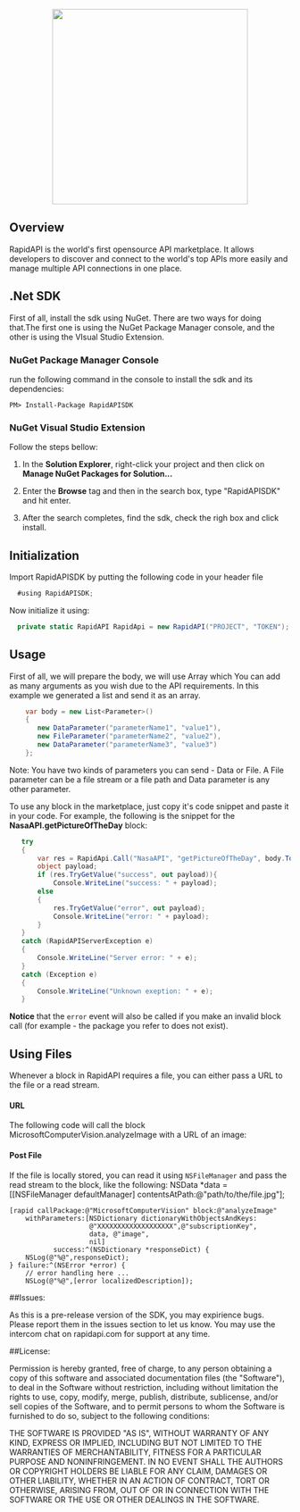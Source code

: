 <p align="center">
  <img src="https://storage.googleapis.com/rapid_connect_static/static/github-header.png" width=350 />
</p>

## Overview
RapidAPI is the world's first opensource API marketplace. It allows developers to discover and connect to the world's top APIs more easily and manage multiple API connections in one place.

## .Net SDK

First of all, install the sdk using NuGet.
There are two ways for doing that.The first one is using the NuGet Package Manager console,
and the other is using the VIsual Studio Extension.

### NuGet Package Manager Console

run the following command in the console to install the sdk and its dependencies:

    PM> Install-Package RapidAPISDK
    
### NuGet Visual Studio Extension

Follow the steps bellow:

1. In the **Solution Explorer**, right-click your project and then click on **Manage NuGet Packages for Solution...**

2. Enter the **Browse** tag and then in the search box, type "RapidAPISDK" and hit enter.

3. After the search completes, find the sdk, check the righ box and click install.


## Initialization
Import RapidAPISDK by putting the following code in your header file
```cs
  #using RapidAPISDK;
```
  
Now initialize it using:
```cs
  private static RapidAPI RapidApi = new RapidAPI("PROJECT", "TOKEN");
```
  
## Usage

First of all, we will prepare the body, we will use Array which You can add as many arguments as you wish due to the API requirements. 
In this example we generated a list and send it as an array.
```cs
    var body = new List<Parameter>()
    {
       new DataParameter("parameterName1", "value1"),
       new FileParameter("parameterName2", "value2"),
       new DataParameter("parameterName3", "value3")
    };
 ```
 Note: You have two kinds of parameters you can send - Data or File. A File parameter can be a file stream or a file path
 and Data parameter is any other parameter.
 
To use any block in the marketplace, just copy it's code snippet and paste it in your code. For example, the following is    the snippet for the **NasaAPI.getPictureOfTheDay** block:
 ```cs
    try
    {
        var res = RapidApi.Call("NasaAPI", "getPictureOfTheDay", body.ToArray()).Result;
        object payload;
        if (res.TryGetValue("success", out payload)){
            Console.WriteLine("success: " + payload);
        else
        {
            res.TryGetValue("error", out payload);
            Console.WriteLine("error: " + payload);
        }
    }
    catch (RapidAPIServerException e)
    {
        Console.WriteLine("Server error: " + e);
    }
    catch (Exception e)
    {
        Console.WriteLine("Unknown exeption: " + e);
    }
 ```

    
  
**Notice** that the `error` event will also be called if you make an invalid block call (for example - the package you refer to does not exist).

## Using Files
Whenever a block in RapidAPI requires a file, you can either pass a URL to the file or a read stream.


#### URL
The following code will call the block MicrosoftComputerVision.analyzeImage with a URL of an image:
    
  
#### Post File
If the file is locally stored, you can read it using `NSFileManager` and pass the read stream to the block, like the following:
    NSData *data = [[NSFileManager defaultManager] contentsAtPath:@"path/to/the/file.jpg"];
    
    [rapid callPackage:@"MicrosoftComputerVision" block:@"analyzeImage"
        withParameters:[NSDictionary dictionaryWithObjectsAndKeys:
                        @"XXXXXXXXXXXXXXXXXXX",@"subscriptionKey",
                        data, @"image",
                        nil]
               success:^(NSDictionary *responseDict) {
        NSLog(@"%@",responseDict);
    } failure:^(NSError *error) {
        // error handling here ...
        NSLog(@"%@",[error localizedDescription]);
  
##Issues:

As this is a pre-release version of the SDK, you may expirience bugs. Please report them in the issues section to let us know. You may use the intercom chat on rapidapi.com for support at any time.

##License:

Permission is hereby granted, free of charge, to any person obtaining a copy of this software and associated documentation files (the "Software"), to deal in the Software without restriction, including without limitation the rights to use, copy, modify, merge, publish, distribute, sublicense, and/or sell copies of the Software, and to permit persons to whom the Software is furnished to do so, subject to the following conditions:

THE SOFTWARE IS PROVIDED "AS IS", WITHOUT WARRANTY OF ANY KIND, EXPRESS OR IMPLIED, INCLUDING BUT NOT LIMITED TO THE WARRANTIES OF MERCHANTABILITY, FITNESS FOR A PARTICULAR PURPOSE AND NONINFRINGEMENT. IN NO EVENT SHALL THE AUTHORS OR COPYRIGHT HOLDERS BE LIABLE FOR ANY CLAIM, DAMAGES OR OTHER LIABILITY, WHETHER IN AN ACTION OF CONTRACT, TORT OR OTHERWISE, ARISING FROM, OUT OF OR IN CONNECTION WITH THE SOFTWARE OR THE USE OR OTHER DEALINGS IN THE SOFTWARE.
